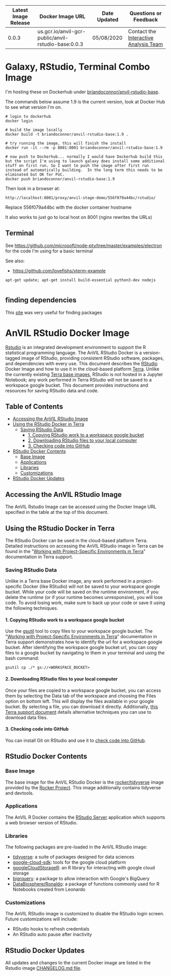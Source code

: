 | Latest Image Release | Docker Image URL | Date Updated | Questions or Feedback |
| --- | --- | --- | --- |
| 0.0.3 | us.gcr.io/anvil-gcr-public/anvil-rstudio-base:0.0.3 | 05/08/2020 | Contact the [Interactive Analysis Team](mailto:workbench-interactive-analysis@broadinstitute.org) |

# Galaxy, RStudio, Terminal Combo Image

I'm hosting these on Dockerhub under [briandoconnor/anvil-rstudio-base](https://hub.docker.com/repository/docker/briandoconnor/anvil-rstudio-base).

The commands below assume 1.9 is the current version, look at Docker Hub to see what version I'm on.

```
# login to dockerhub
docker login

# build the image locally
docker build -t briandoconnor/anvil-rstudio-base:1.9 .

# try running the image, this will finish the install
docker run -it --rm -p 8001:8001 briandoconnor/anvil-rstudio-base:1.9

# now push to Dockerhub... normally I would have Dockerhub build this but the script I'm using to launch galaxy does install some additional stuff on first run. So I want to push the image after first run instead of automatically building.  In the long term this needs to be eliminated but OK for PoC.
docker push briandoconnor/anvil-rstudio-base:1.9
```

Then look in a browser at:

    http://localhost:8001/proxy/anvil-stage-demo/556f079a44bc/rstudio/

Replace 556f079a44bc with the docker container hostname

It also works to just go to local host on 8001 (nginx rewrites the URLs)

## Terminal

See https://github.com/microsoft/node-pty/tree/master/examples/electron
for the code I'm using for a basic terminal

See also:
* https://github.com/lovefishs/xterm-example


```
apt-get update; apt-get install build-essential python3-dev nodejs


```


## finding dependencies

This [site](https://packages.debian.org/search?mode=path&suite=buster&section=all&arch=any&searchon=contents&keywords=libasound.so.2) was very useful for finding packages




# AnVIL RStudio Docker Image

[Rstudio](https://rstudio.com/products/rstudio/) is an integrated development environment to support the R statistical programming language. The AnVIL RStudio Docker is a version-tagged image of RStudio, providing consistent RStudio software, packages, and dependencies with every use. This document describes the [RStudio](https://rstudio.com/products/rstudio/) Docker Image and how to use it in the cloud-based platform [Terra](app.terra.bio). Unlike the currently existing [Terra base images](https://github.com/DataBiosphere/terra-docker#terra-base-images), RStudio is not hosted in a Jupyter Notebook; any work performed in Terra RStudio will not be saved to a workspace google bucket. This document provides instructions and resources for saving RStudio data and code.

## Table of Contents
- [Accessing the AnVIL RStudio Image](#accessing-the-anvil-rstudio-image)
- [Using the RStudio Docker in Terra](#using-the-rstudio-docker-in-terra)
  * [Saving RStudio Data](#saving-rstudio-data)
    + [1. Copying RStudio work to a workspace google bucket](#1-copying-rstudio-work-to-a-workspace-google-bucket)
    + [2. Downloading RStudio files to your local computer](#2-downloading-rstudio-files-to-your-local-computer)
    + [3. Checking code into GitHub](#3-checking-code-into-github)
- [RStudio Docker Contents](#rstudio-docker-contents)
  * [Base Image](#base-image)
  * [Applications](#applications)
  * [Libraries](#libraries)
  * [Customizations](#customizations)
- [RStudio Docker Updates](#rstudio-docker-updates)


## Accessing the AnVIL RStudio Image

The AnVIL Rstudio Image can be accessed using the Docker Image URL specified in the table at the top of this document.

## Using the RStudio Docker in Terra

The RStudio Docker can be used in the cloud-based platform Terra. Detailed instructions on accessing the AnVIL RStudio image in Terra can be found in the "[Working with Project-Specific Environments in Terra](https://support.terra.bio/hc/en-us/articles/360037269472)" documentation in Terra support.

### Saving RStudio Data

Unlike in a Terra base Docker image, any work performed in a project-specific Docker (like RStudio) will not be saved to your workspace google bucket. While your code will be saved on the runtime environment, if you delete the runtime (or if your runtime becomes unresponsive), you will lose code. To avoid losing work, make sure to back up your code or save it using the following techniques.


#### 1. Copying RStudio work to a workspace google bucket

Use the [gsutil](https://cloud.google.com/storage/docs/gsutil) tool to copy files to your workspace google bucket. The "[Working with Project-Specific Environments in Terra](https://support.terra.bio/hc/en-us/articles/360037269472)" documentation in Terra support demonstrates how to identify the url for a workspace google bucket. After identifying the workspace google bucket url, you can copy files to a google bucket by navigating to them in your terminal and using the bash command:

    gsutil cp ./* gs://<WORKSPACE_BUCKET>

#### 2. Downloading RStudio files to your local computer
Once your files are copied to a workspace google bucket, you can access them by selecting the Data tab of the workspace and choosing the Files option on bottom left. This will display the files available in your google bucket. By selecting a file, you can download it directly. Additionally, [this Terra support document](https://support.terra.bio/hc/en-us/articles/360029251091-Broad-Genomics-Downloading-data-from-a-Terra-workspace) details alternative techniques you can use to download data files.

#### 3. Checking code into GitHub
You can install Git on RStudio and use it to [check code into GitHub](https://help.github.com/en/github/importing-your-projects-to-github).

## RStudio Docker Contents

### Base Image

The base image for the AnVIL RStudio Docker is the [rocker/tidyverse](https://hub.docker.com/r/rocker/tidyverse/) image provided by the [Rocker Project](https://www.rocker-project.org/). This image additionally contains tidyverse and devtools.

### Applications

The AnVIL R Docker contains the [RStudio Server](https://www.rstudio.com/products/rstudio-server/) application which supports a web browser version of RStudio.

### Libraries

The following packages are pre-loaded in the AnVIL RStudio image:

* [tidyverse](https://www.tidyverse.org/packages/): a suite of packages designed for data sciences
* [google-cloud-sdk](https://cloud.google.com/sdk/): tools for the google cloud platform
* [googleCloudStorageR](http://code.markedmondson.me/googleCloudStorageR/): an R library for interacting with google cloud storage
* [bigrquery](https://github.com/r-dbi/bigrquery): a package to allow interaction with Google's BigQuery
* [DataBiosphere/Ronaldo](https://github.com/DataBiosphere/Ronaldo): a package of functions commonly used for R Notebooks created from Leonardo

### Customizations

The AnVIL RStudio image is customized to disable the RStudio login screen. Future customizations will include:

* RStudio hooks to refresh credentials
* An RStudio auto pause after inactivity

## RStudio Docker Updates

All updates and changes to the current Docker image are listed in the Rstudio image [CHANGELOG.md file](CHANGELOG.md).
